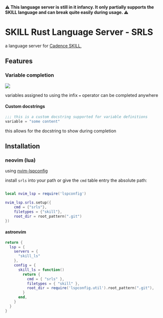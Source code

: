 **⚠ This language server is still in it infancy. It only partially supports the SKILL language and can break quite easily during usage. ⚠**

# SKILL Rust Language Server - SRLS

a language server for [Cadence SKILL](https://en.wikipedia.org/wiki/Cadence_SKILL), 

## Features

### Variable completion

![](https://git.acereca.net/acereca/srls/raw/branch/master/assets/variable_completion.GIF)

variables assigned to using the infix `=` operator can be completed anywhere

#### Custom docstrings

```lisp
;;; this is a custom docstring supported for variable definitions
variable = "some content"
```

this allows for the docstring to show during completion

## Installation

### neovim (lua)

using [nvim-lspconfig](https://github.com/neovim/nvim-lspconfig)

install `srls` into your path or give the `cmd` table entry the absolute path:

```lua

local nvim_lsp = require('lspconfig')

nvim_lsp.srls.setup({
    cmd = {"srls"},
    filetypes = {"skill"},
    root_dir = root_pattern(".git")
})
```

#### astronvim

```lua
return {
  lsp = {
    servers = {
      "skill_ls"
    },
    config = {
      skill_ls = function()
        return {
          cmd = { "srls" },
          filetypes = { "skill" },
          root_dir = require('lspconfig.util').root_pattern(".git"),
        }
      end,
    }
  }
}
```

